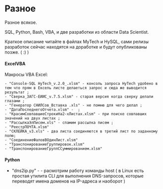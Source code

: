 # Разное

Разное всякое.

SQL, Python, Bash, VBA, и две разработки из области Data Scientist.

Краткое описание читайте в файлах MyTech и HySQL, сами релизы разработок сейчас находятся на доработке и будут опубликованы позже. ( :) )

#### ExcelVBA 
  Макросы VBA Excel:
  ````
  - "Console-SQL HyTech_v.2.0_.xlsm" - консоль запроса HyTech удобено в тем что прям в Ексель листе делаеться запрос и сюда же выводится результат ;
  - "Cверка_ЗАГС-ЕИИС_v.7.5.xlsm" - старая версия когда сверку делали глазами ;
  - "Генератор СНИЛСов_Вставка .xls" - не помню для чего делал ;
  - "ДатаПоследнегоОтчета.xlsm" -  ;
  - "КрасимСовпавшиеСтрокиНа2-хЛистах.xlsm" - при поиске совпавших значений на двух листах ;
  - "РассылкаЭлПисем.xls" - спамим рассылка писем ; 
  - "РеестрПОЧТА.xlsm"
  - "СКЛЕЙКА_v3.xls" - два листа соединяются в третий лист по заданному полю;
  - "СоединениеФаловВОдинЛист.xlsm"
  - "ТранспонированиеГруппировок.xlsm"
  - "ТранспонированиеГруппССуммированием.xlsm"
````

#### Python
  
   - "dns2ip.py"  - - расмотрим работу команды host (  в Linux есть простая утилита CLI для выполнения DNS-запросов, которые переводят имена доменов на IP-адреса и наоборот ) 
